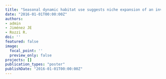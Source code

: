 ```yaml
---
title: "Seasonal dynamic habitat use suggests niche expansion of an invasive predator at the southernmost forest of the world"
date: "2016-01-01T00:00:00Z"
authors:
- admin
- Jiménez JE 
- Rozzi R. 
doi: ''
featured: false
image:
  focal_point: ''
  preview_only: false
projects: []
publication_types: "poster"
publishDate: "2016-01-01T00:00:00Z"
---
```

